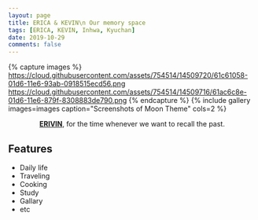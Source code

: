 ```yaml
---
layout: page
title: ERICA & KEVIN\n Our memory space
tags: [ERICA, KEVIN, Inhwa, Kyuchan]
date: 2019-10-29
comments: false
---
```


{% capture images %}
    https://cloud.githubusercontent.com/assets/754514/14509720/61c61058-01d6-11e6-93ab-0918515ecd56.png
    https://cloud.githubusercontent.com/assets/754514/14509716/61ac6c8e-01d6-11e6-879f-8308883de790.png
{% endcapture %}
{% include gallery images=images caption="Screenshots of Moon Theme" cols=2 %}

<center><a href="https://S-KYUCHAN.github.io/erivin"><b>ERIVIN</b></a>, for the time whenever we want to recall the past.</center>

## Features
* Daily life
* Traveling
* Cooking
* Study
* Gallary
* etc